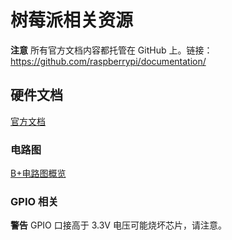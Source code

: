# 树莓派相关资源

**注意** 所有官方文档内容都托管在 GitHub 上。链接：https://github.com/raspberrypi/documentation/

## 硬件文档

[官方文档](https://www.raspberrypi.org/documentation/hardware/raspberrypi/README.md)

### 电路图

[B+电路图概览](https://www.raspberrypi.org/documentation/hardware/raspberrypi/schematics/Raspberry-Pi-B-Plus-V1.2-Schematics.pdf)

### GPIO 相关

**警告** GPIO 口接高于 3.3V 电压可能烧坏芯片，请注意。
